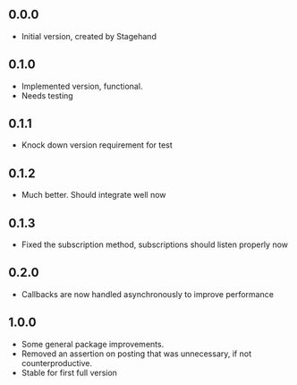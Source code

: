 ## 0.0.0

- Initial version, created by Stagehand

## 0.1.0

- Implemented version, functional.
- Needs testing

## 0.1.1

- Knock down version requirement for test

## 0.1.2

- Much better. Should integrate well now

## 0.1.3

- Fixed the subscription method, subscriptions should listen properly now


## 0.2.0

- Callbacks are now handled asynchronously to improve performance

## 1.0.0

- Some general package improvements. 
- Removed an assertion on posting that was unnecessary, if not counterproductive.
- Stable for first full version
